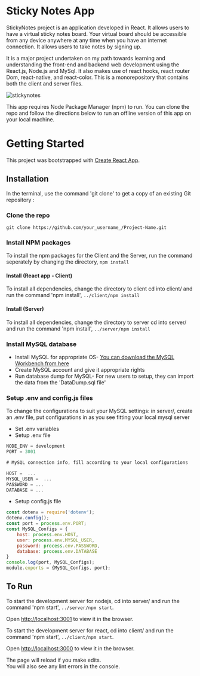 # Sticky Notes App

StickyNotes project is an application developed in React. It allows users to have a virtual sticky notes board. Your virtual board should be accessible from any device anywhere at any time when you have an internet connection. It allows users to take notes by signing up.

It is a major project undertaken on my path towards learning and understanding the front-end and backend web development using the React.js, Node.js and MySql. It also makes use of react hooks, react router Dom, react-native, and react-color. This is a monorepository that contains both the client and server files. 

![stickynotes](https://user-images.githubusercontent.com/74065235/109551772-8daf3c00-7aab-11eb-95c4-a9fc3002c803.png)

This app requires Node Package Manager (npm) to run. You can clone the repo and follow the directions below to run an offline version of this app on your local machine.


# Getting Started
This project was bootstrapped with [Create React App](https://github.com/facebook/create-react-app).

## Installation

In the terminal, use the command 'git clone' to get a copy of an existing Git repository :

### Clone the repo
`git clone https://github.com/your_username_/Project-Name.git`

### Install NPM packages
To install the npm packages for the Client and the Server, run the command seperately by changing the directory,
`npm install`

#### Install (React app - Client)
To install all dependencies, change the directory to client 
cd into client/ and run the command 'npm install', `../client/npm install`

#### Install (Server)
To install all dependencies, change the directory to server 
cd into server/ and run the command 'npm install', `../server/npm install`

### Install MySQL database
   - Install MySQL for appropriate OS-
     [You can download the MySQL Workbench from here](https://www.mysql.com/products/workbench/)
   - Create MySQL account and give it appropriate rights
   - Run database dump for MySQL-
     For new users to setup, they can import the data from the 'DataDump.sql file'

### Setup .env and config.js files
To change the configurations to suit your MySQL settings:
in server/, create an .env file, put configurations in as you see fitting your local mysql server 
   - Set .env variables
   - Setup .env file
   
```javascript
NODE_ENV = development
PORT = 3001

# MySQL connection info, fill according to your local configurations

HOST =  ...
MYSQL_USER =  ...
PASSWORD = ...
DATABASE = ...
```
  - Setup config.js file

```javascript
const dotenv = require('dotenv');
dotenv.config();
const port = process.env.PORT;
const MySQL_Configs = {
    host: process.env.HOST,
    user: process.env.MYSQL_USER,
    password: process.env.PASSWORD,
    database: process.env.DATABASE
}
console.log(port, MySQL_Configs);
module.exports = {MySQL_Configs, port};
```


## To Run
To start the development server for nodejs, cd into server/ and run the command 'npm start', 
`../server/npm start`.

Open [http://localhost:3001](http://localhost:3001) to view it in the browser.

To start the development server for react, cd into client/ and run the command 'npm start', 
`../client/npm start`.

Open [http://localhost:3000](http://localhost:3000) to view it in the browser.


The page will reload if you make edits.\
You will also see any lint errors in the console.

